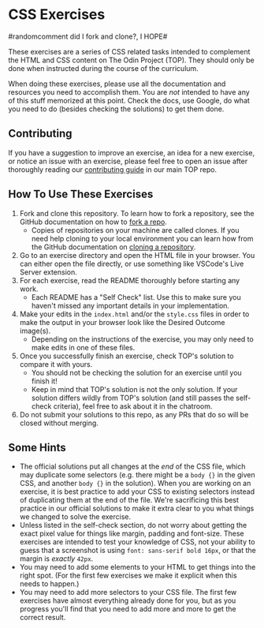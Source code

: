 # CSS Exercises
#randomcomment did I fork and clone?, I HOPE#

These exercises are a series of CSS related tasks intended to complement the HTML and CSS content on The Odin Project (TOP). They should only be done when instructed during the course of the curriculum.

When doing these exercises, please use all the documentation and resources you need to accomplish them. You are _not_ intended to have any of this stuff memorized at this point. Check the docs, use Google, do what you need to do (besides checking the solutions) to get them done.

## Contributing

If you have a suggestion to improve an exercise, an idea for a new exercise, or notice an issue with an exercise, please feel free to open an issue after thoroughly reading our [contributing guide](https://github.com/TheOdinProject/theodinproject/blob/main/CONTRIBUTING.md) in our main TOP repo.

## How To Use These Exercises 

1. Fork and clone this repository. To learn how to fork a repository, see the GitHub documentation on how to [fork a repo](https://docs.github.com/en/get-started/quickstart/fork-a-repo). 
    * Copies of repositories on your machine are called clones. If you need help cloning to your local environment you can learn how from the GitHub documentation on [cloning a repository](https://docs.github.com/en/github/creating-cloning-and-archiving-repositories/cloning-a-repository-from-github/cloning-a-repository).
2. Go to an exercise directory and open the HTML file in your browser. You can either open the file directly, or use something like VSCode's Live Server extension.
3. For each exercise, read the README thoroughly before starting any work.
    * Each README has a "Self Check" list. Use this to make sure you haven't missed any important details in your implementation.
4. Make your edits in the `index.html` and/or the `style.css` files in order to make the output in your browser look like the Desired Outcome image(s). 
    * Depending on the instructions of the exercise, you may only need to make edits in one of these files.
5. Once you successfully finish an exercise, check TOP's solution to compare it with yours. 
   * You should not be checking the solution for an exercise until you finish it!
   * Keep in mind that TOP's solution is not the only solution. If your solution differs wildly from TOP's solution (and still passes the self-check criteria), feel free to ask about it in the chatroom.
6. Do not submit your solutions to this repo, as any PRs that do so will be closed without merging.

## Some Hints
- The official solutions put all changes at the _end_ of the CSS file, which may duplicate some selectors (e.g. there might be a `body {}` in the given CSS, and another `body {}` in the solution). When you are working on an exercise, it is best practice to add your CSS to existing selectors instead of duplicating them at the end of the file. We're sacrificing this best practice in our official solutions to make it extra clear to you what things we changed to solve the exercise.
- Unless listed in the self-check section, do not worry about getting the exact pixel value for things like margin, padding and font-size. These exercises are intended to test your knowledge of CSS, not your ability to guess that a screenshot is using `font: sans-serif bold 16px`, or that the margin is _exactly_ `42px`.
- You may need to add some elements to your HTML to get things into the right spot. (For the first few exercises we make it explicit when this needs to happen.)
- You may need to add more selectors to your CSS file. The first few exercises have almost everything already done for you, but as you progress you'll find that you need to add more and more to get the correct result.
